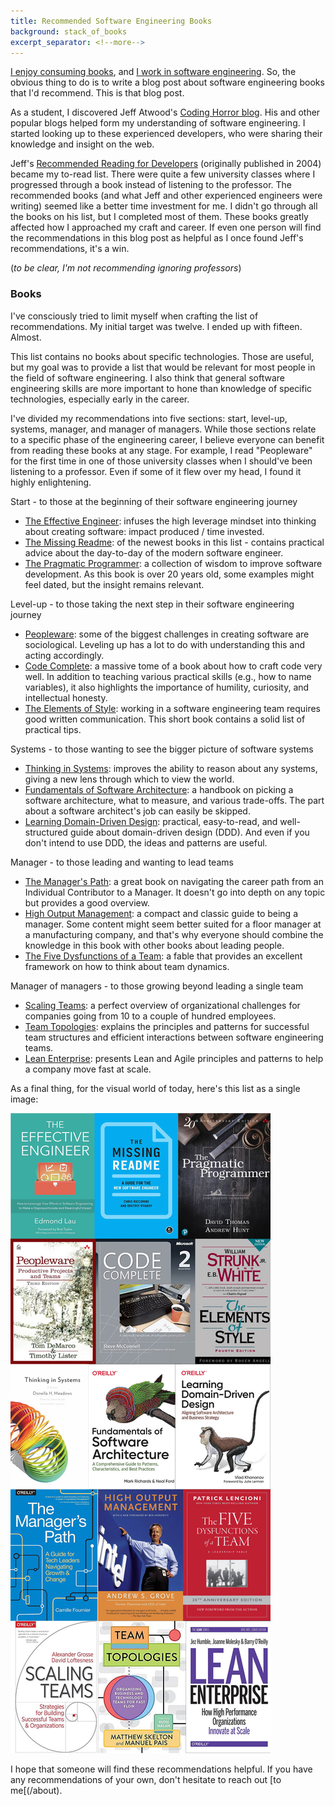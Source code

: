 ```yaml
---
title: Recommended Software Engineering Books
background: stack_of_books
excerpt_separator: <!--more-->
---
```


[I enjoy consuming books](/how-i-consume-books), and [I work in software engineering](/about). So, the obvious thing to do is to write a blog post about software engineering books that I'd recommend. This is that blog post.

<!--more-->

As a student, I discovered Jeff Atwood's [Coding Horror blog](//blog.codinghorror.com). His and other popular blogs helped form my understanding of software engineering. I started looking up to these experienced developers, who were sharing their knowledge and insight on the web.

Jeff's [Recommended Reading for Developers](//blog.codinghorror.com/recommended-reading-for-developers/) (originally published in 2004) became my to-read list. There were quite a few university classes where I progressed through a book instead of listening to the professor. The recommended books (and what Jeff and other experienced engineers were writing) seemed like a better time investment for me. I didn't go through all the books on his list, but I completed most of them. These books greatly affected how I approached my craft and career. If even one person will find the recommendations in this blog post as helpful as I once found Jeff's recommendations, it's a win.

(_to be clear, I'm not recommending ignoring professors_)

### Books

I've consciously tried to limit myself when crafting the list of recommendations. My initial target was twelve. I ended up with fifteen. Almost.

This list contains no books about specific technologies. Those are useful, but my goal was to provide a list that would be relevant for most people in the field of software engineering. I also think that general software engineering skills are more important to hone than knowledge of specific technologies, especially early in the career.

I've divided my recommendations into five sections: start, level-up, systems, manager, and manager of managers. While those sections relate to a specific phase of the engineering career, I believe everyone can benefit from reading these books at any stage. For example, I read "Peopleware" for the first time in one of those university classes when I should've been listening to a professor. Even if some of it flew over my head, I found it highly enlightening.

Start - to those at the beginning of their software engineering journey
- [The Effective Engineer](//goodreads.com/book/show/25238425-the-effective-engineer): infuses the high leverage mindset into thinking about creating software: impact produced / time invested.
- [The Missing Readme](//goodreads.com/book/show/57271519-the-missing-readme): of the newest books in this list - contains practical advice about the day-to-day of the modern software engineer.
- [The Pragmatic Programmer](//goodreads.com/book/show/4099.The_Pragmatic_Programmer): a collection of wisdom to improve software development. As this book is over 20 years old, some examples might feel dated, but the insight remains relevant.

Level-up - to those taking the next step in their software engineering journey
- [Peopleware](//goodreads.com/book/show/18224718-peopleware): some of the biggest challenges in creating software are sociological. Leveling up has a lot to do with understanding this and acting accordingly.
- [Code Complete](//goodreads.com/book/show/4845.Code_Complete): a  massive tome of a book about how to craft code very well. In addition to teaching various practical skills (e.g., how to name variables), it also highlights the importance of humility, curiosity, and intellectual honesty.
- [The Elements of Style](//goodreads.com/book/show/29867.The_Elements_of_Style): working in a software engineering team requires good written communication. This short book contains a solid list of practical tips.

Systems - to those wanting to see the bigger picture of software systems
- [Thinking in Systems](//goodreads.com/book/show/3828902-thinking-in-systems): improves the ability to reason about any systems, giving a new lens through which to view the world.
- [Fundamentals of Software Architecture](//goodreads.com/book/show/50717789-fundamentals-of-software-architecture): a handbook on picking a software architecture, what to measure, and various trade-offs. The part about a software architect's job can easily be skipped.
- [Learning Domain-Driven Design](//goodreads.com/book/show/57573212-learning-domain-driven-design): practical, easy-to-read, and well-structured guide about domain-driven design (DDD). And even if you don't intend to use DDD, the ideas and patterns are useful.

Manager - to those leading and wanting to lead teams
- [The Manager's Path](//goodreads.com/book/show/34616805-the-manager-s-path): a great book on navigating the career path from an Individual Contributor to a Manager. It doesn't go into depth on any topic but provides a good overview.
- [High Output Management](//goodreads.com/book/show/324750.High_Output_Management): a compact and classic guide to being a manager. Some content might seem better suited for a floor manager at a manufacturing company, and that's why everyone should combine the knowledge in this book with other books about leading people.
- [The Five Dysfunctions of a Team](//goodreads.com/book/show/21343.The_Five_Dysfunctions_of_a_Team): a fable that provides an excellent framework on how to think about team dynamics.

Manager of managers - to those growing beyond leading a single team
- [Scaling Teams](//goodreads.com/book/show/34118071-scaling-teams): a perfect overview of organizational challenges for companies going from 10 to a couple of hundred employees.
- [Team Topologies](//goodreads.com/book/show/44135420-team-topologies): explains the principles and patterns for successful team structures and efficient interactions between software engineering teams.
- [Lean Enterprise](//goodreads.com/book/show/18167218-lean-enterprise): presents Lean and Agile principles and patterns to help a company move fast at scale.

As a final thing, for the visual world of today, here's this list as a single image:

<div><img src="/assets/images/recommended books.jpg" alt="recommended software engineering books"></div>

I hope that someone will find these recommendations helpful. If you have any recommendations of your own, don't hesitate to reach out [to me[(/about).
